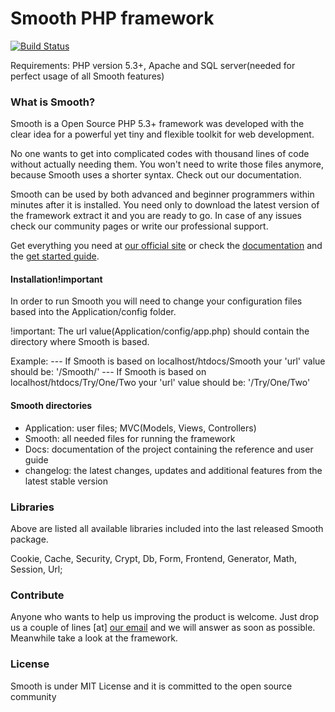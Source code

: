 # Smooth PHP framework

[![Build Status](https://travis-ci.org/smoothframework/Smooth.png?branch=master)](https://travis-ci.org/smoothframework/Smooth)

Requirements: PHP version 5.3+, Apache and SQL server(needed for perfect usage of all Smooth features)

### What is Smooth?

Smooth is a Open Source PHP 5.3+ framework was developed with the clear idea for a powerful yet tiny and flexible toolkit for web development. 

No one wants to get into complicated codes with thousand lines of code without actually needing them. You won't need to write those files anymore, because Smooth uses a shorter syntax. Check out our documentation.

Smooth can be used by both advanced and beginner programmers within minutes after it is installed. You need only to download the latest version of the framework extract it and you are ready to go. In case of any issues check our community pages or write our professional support. 

Get everything you need at [our  official site](http://smoothphp.com "Smooth php framework") or check the [documentation](http://docs.smoothphp.com "Smooth Docs") and the [get started guide](http://smoothphp.com/getstarted "Smooth - Get Started guide").

#### Installation!important

In order to run Smooth you will need to change your configuration files based into the Application/config folder.

!important: The url value(Application/config/app.php) should contain the directory where Smooth is based.

Example:
--- If Smooth is based on localhost/htdocs/Smooth your 'url' value should be: '/Smooth/'
--- If Smooth is based on localhost/htdocs/Try/One/Two your 'url' value should be: '/Try/One/Two'

#### Smooth directories

<ul>
<li>Application: user files; MVC(Models, Views, Controllers)</li>
<li>Smooth: all needed files for running the framework</li>
<li>Docs: documentation of the project containing the reference and user guide</li>
<li>changelog: the latest changes, updates and additional features from the latest stable version</li>
</ul>

### Libraries

Above are listed all available libraries included into the last released Smooth package.

Cookie, Cache, Security, Crypt, Db, Form, Frontend, Generator, Math, Session, Url;

### Contribute

Anyone who wants to help us improving the product is welcome. Just drop us a couple of lines [at] [our email](mailto:support@smoothphp.com?subject=contribute "Mail us") and we will answer as soon as possible. Meanwhile take a look at the framework.

### License

Smooth is under MIT License and it is committed to the open source community
